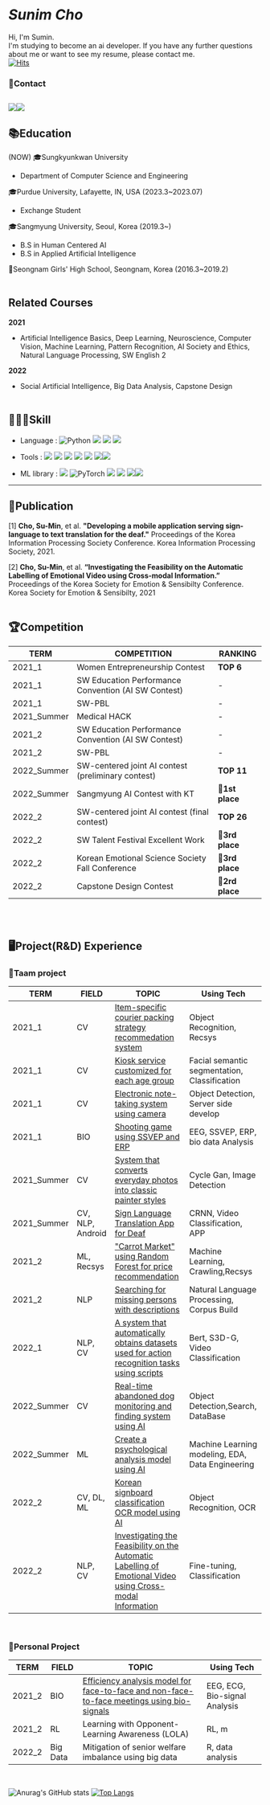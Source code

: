 
# *Sunim Cho*
Hi, I'm Sumin. <br>
I'm studying to become an ai developer. If you have any further questions about me or want to see my resume, please contact me. <br>
[![Hits](https://hits.seeyoufarm.com/api/count/incr/badge.svg?url=https%3A%2F%2Fgithub.com%2F00ssum&count_bg=%23AAAAAA&title_bg=%23F39292&icon=&icon_color=%23E7E7E7&title=hits&edge_flat=false)](https://hits.seeyoufarm.com)<br>

### 📧Contact
<img src="https://img.shields.io/badge/Naver-03C75A?style=plastic&logo=Naver&logoColor=white"><img src="https://img.shields.io/badge/Gmail-EA4335?style=plastic&logo=Gmail&logoColor=white">
--- 
## **📚Education**
(NOW) 🎓Sungkyunkwan University
- Department of Computer Science and Engineering

🎓Purdue University, Lafayette, IN, USA (2023.3~2023.07)
- Exchange Student

🎓Sangmyung University, Seoul, Korea (2019.3~)
- B.S in Human Centered AI
- B.S in Applied Artificial Intelligence
  
🏫Seongnam Girls' High School, Seongnam, Korea (2016.3~2019.2)<br><br>
## **Related Courses**
**2021**
- Artificial Intelligence Basics, Deep Learning, Neuroscience, Computer 
Vision, Machine Learning, Pattern Recognition, AI Society and Ethics, Natural 
Language Processing, SW English 2<br>

**2022**
- Social Artificial Intelligence, Big Data Analysis, Capstone Design<br><br>

## **🤹🏻‍♀️Skill**
- Language : ![Python](https://img.shields.io/badge/Python-3776AB?style=plastic&logo=python&logoColor=ffdd54)
![](https://img.shields.io/badge/C-00599C?style=plastic&logo=c&logoColor=white) 
![](https://img.shields.io/badge/Java-ED8B00?style=plastic&logo=openjdk&logoColor=white) 
![](https://img.shields.io/badge/R-276DC3?style=plastic&logo=r&logoColor=white)

- Tools : 
![](https://img.shields.io/badge/pycharm-143?style=plastic&logo=pycharm&logoColor=black&color=black&labelColor=green) 
![](https://img.shields.io/badge/Visual%20Studio%20Code-0078d7.svg?style=plastic&logo=visual-studio-code&logoColor=white) 
![](https://img.shields.io/badge/jupyter-%23FA0F00.svg?style=plastic&logo=jupyter&logoColor=white)
![](https://img.shields.io/badge/Google_Cloud-4285F4?style=plastic&logo=google-cloud&logoColor=white)
![](https://img.shields.io/badge/Amazon_AWS-FF9900?style=plastic&logo=amazonaws&logoColor=white)
![](https://img.shields.io/badge/MySQL-005C84?style=&logo=mysql&logoColor=white)<img src="https://img.shields.io/badge/Google Colab-F9AB00?style=plastic&logo=Google Colab&logoColor=white">

- ML library : ![](https://img.shields.io/badge/TensorFlow-%23FF6F00.svg?style=plastic&logo=TensorFlow&logoColor=white) ![PyTorch](https://img.shields.io/badge/PyTorch-%23EE4C2C.svg?style=plastic&logo=PyTorch&logoColor=white) ![](https://img.shields.io/badge/Keras-%23D00000.svg?style=plastic&logo=Keras&logoColor=white) ![](https://img.shields.io/badge/numpy-%23013243.svg?style=plastic&logo=numpy&logoColor=white) 
![](https://img.shields.io/badge/pandas-%23150458.svg?style=plastic&logo=pandas&logoColor=white)<img src="https://img.shields.io/badge/scikit_learn-F7931E?style=plastic&logo=scikit-learn&logoColor=white">
---
## **📝Publication**
[1] **Cho, Su-Min**, et al. **"Developing a mobile application serving sign-language 
to text translation for the deaf."** Proceedings of the Korea Information Processing 
Society Conference. Korea Information Processing Society, 2021.

[2] **Cho, Su-Min**, et al. **“Investigating the Feasibility on the Automatic Labelling 
of Emotional Video using Cross-modal Information.”** Proceedings of the Korea 
Society for Emotion & Sensibilty Conference. Korea Society for Emotion & Sensibilty, 2021<br><br>


## 🏆**Competition**
TERM|COMPETITION|RANKING
--|--|--
2021_1|Women Entrepreneurship Contest| **TOP 6**
2021_1|SW Education Performance Convention (AI SW Contest)|-|
2021_1|SW-PBL|-|
2021_Summer|Medical HACK|-|
2021_2|SW Education Performance Convention (AI SW Contest)|-|
2021_2|SW-PBL|-|
2022_Summer|SW-centered joint AI contest (preliminary contest)|**TOP 11**
2022_Summer|Sangmyung AI Contest with KT|**🥇1st place**
2022_2|SW-centered joint AI contest (final contest)|**TOP 26**
2022_2|SW Talent Festival Excellent Work|**🥉3rd place**
2022_2|Korean Emotional Science Society Fall Conference|**🥉3rd place**
2022_2|Capstone Design Contest|**🥈2rd place**

<br><br>


## **🖥️Project(R&D) Experience**
### 👥Taam project

TERM|FIELD|TOPIC|Using Tech
--|--|--|--
|2021_1|CV|[Item-specific courier packing strategy recommedation system](https://github.com/ChaeheePark/SMUS)|Object Recognition, Recsys
|2021_1|CV|[Kiosk service customized for each age group](https://github.com/ubeeni/sk_labs)|Facial semantic segmentation, Classification
|2021_1|CV|[Electronic note-taking system using camera](https://github.com/youngseo0526/FingerBeam)|Object Detection, Server side develop
|2021_1|BIO|[Shooting game using SSVEP and ERP](https://github.com/Neural-Engineering/Cheezebang)|EEG, SSVEP, ERP, bio data Analysis
|2021_Summer|CV|[System that converts everyday photos into classic painter styles](https://github.com/youngseo0526/Ganchanah)|Cycle Gan, Image Detection
|2021_Summer|CV, NLP, Android|[Sign Language Translation App for Deaf](https://github.com/FEKimseongeun/NoonSokMal)|CRNN, Video Classification, APP
|2021_2|ML, Recsys|["Carrot Market" using Random Forest for price recommendation](https://github.com/An-Byeong-Seon/machine_learning)|Machine Learning, Crawling,Recsys
|2021_2|NLP|[Searching for missing persons with descriptions](https://github.com/hyunjoolee201910828/NLP_teamproject)|Natural Language Processing, Corpus Build
|2022_1|NLP, CV|[A system that automatically obtains datasets used for action recognition tasks using scripts](https://github.com/polyn0/Speech2Action)|Bert, S3D-G, Video Classification
|2022_Summer|CV|[Real-time abandoned dog monitoring and finding system using AI](https://github.com/00ssum/KT-SMU-AI-project)|Object Detection,Search, DataBase
|2022_Summer|ML|[Create a psychological analysis model using AI](https://github.com/skrudgur/dacon_team7)|Machine Learning modeling, EDA, Data Engineering
|2022_2|CV, DL, ML|[Korean signboard classification OCR model using AI](https://github.com/skrudgur/dacon_team7)|Object Recognition, OCR
|2022_2|NLP, CV|[Investigating the Feasibility on the Automatic Labelling of Emotional Video using Cross-modal Information ](https://github.com/polyn0/Speech2Action)|Fine-tuning, Classification
<br>

### 👤Personal Project
TERM|FIELD|TOPIC|Using Tech
--|--|--|--
|2021_2|BIO|[ Efficiency analysis model for face-to-face and non-face-to-face meetings using bio-signals](https://github.com/00ssum/Efficiency-analysis-model-using-bio-signals)|EEG, ECG, Bio-signal Analysis
|2021_2|RL|Learning with Opponent-Learning Awareness (LOLA)| RL, m
|2022_2|Big Data|Mitigation of senior welfare imbalance using big data|R, data analysis|
<br>

![Anurag's GitHub stats](https://github-readme-stats.vercel.app/api?username=00ssum&theme=dracula&show_icons=true) [![Top Langs](https://github-readme-stats.vercel.app/api/top-langs/?username=00ssum&layout=compact)](https://github.com/00ssum/github-readme-stats)  

